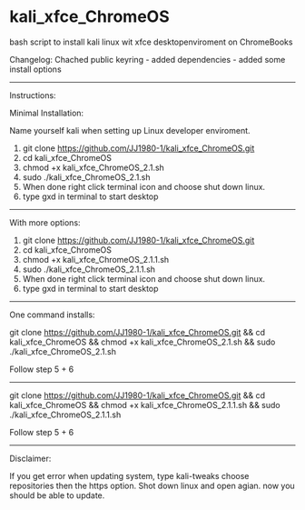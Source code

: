 # kali_xfce_ChromeOS
bash script to install kali linux wit xfce desktopenviroment on ChromeBooks

Changelog: Chached public keyring - added dependencies - added some install options

****

Instructions:

Minimal Installation:

Name yourself kali when setting up Linux developer enviroment.

1. git clone https://github.com/JJ1980-1/kali_xfce_ChromeOS.git
2. cd kali_xfce_ChromeOS
3. chmod +x kali_xfce_ChromeOS_2.1.sh
4. sudo ./kali_xfce_ChromeOS_2.1.sh
5. When done right click terminal icon and choose shut down linux.
6. type gxd in terminal to start desktop

---

With more options:

1. git clone https://github.com/JJ1980-1/kali_xfce_ChromeOS.git
2. cd kali_xfce_ChromeOS
3. chmod +x kali_xfce_ChromeOS_2.1.1.sh
4. sudo ./kali_xfce_ChromeOS_2.1.1.sh
5. When done right click terminal icon and choose shut down linux.
6. type gxd in terminal to start desktop

****

One command installs:

git clone https://github.com/JJ1980-1/kali_xfce_ChromeOS.git && cd kali_xfce_ChromeOS && chmod +x kali_xfce_ChromeOS_2.1.sh && sudo ./kali_xfce_ChromeOS_2.1.sh

Follow step 5 + 6

---

git clone https://github.com/JJ1980-1/kali_xfce_ChromeOS.git && cd kali_xfce_ChromeOS && chmod +x kali_xfce_ChromeOS_2.1.1.sh && sudo ./kali_xfce_ChromeOS_2.1.1.sh

Follow step 5 + 6

****

Disclaimer:

If you get error when updating system, type kali-tweaks choose repositories then the https option. Shot down linux and open agian. now you should be able to update.
